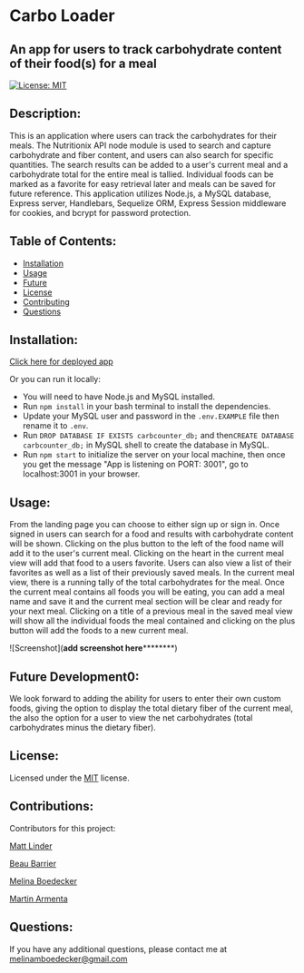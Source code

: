 # Carbo Loader
## An app for users to track carbohydrate content of their food(s) for a meal 

[![License: MIT](https://img.shields.io/badge/License-MIT-yellow.svg)](https://opensource.org/licenses/MIT) 

## Description: 
This is an application where users can track the carbohydrates for their meals. The Nutritionix API node module is used to search and capture carbohydrate and fiber content, and users can also search for specific quantities. The search results can be added to a user's current meal and a carbohydrate total for the entire meal is tallied. Individual foods can be marked as a favorite for easy retrieval later and meals can be saved for future reference.  This application utilizes Node.js, a MySQL database,  Express server, Handlebars, Sequelize ORM, Express Session middleware for cookies, and bcrypt for password protection. 

## Table of Contents: 
* [Installation](#installation)
* [Usage](#usage) 
* [Future](#future) 
* [License](#license) 
* [Contributing](#contributing) 
* [Questions](#questions) 
## Installation: 

[Click here for deployed app](https://infinite-stream-14480.herokuapp.com/login) 

Or you can run it locally:
* You will need to have Node.js and MySQL installed. 
* Run ```npm install``` in your bash terminal to install the dependencies.
* Update your MySQL user and password in the ``` .env.EXAMPLE ``` file then rename it to ``` .env ```. 
* Run ```DROP DATABASE IF EXISTS carbcounter_db;``` and then```CREATE DATABASE carbcounter_db;``` in MySQL shell to create the database in MySQL. 
* Run ```npm start``` to initialize the server on your local machine, then once you get the message "App is listening on PORT: 3001", go to localhost:3001 in your browser. 


 
## Usage: 
From the landing page you can choose to either sign up or sign in.  Once signed in users can search for a food and results with carbohydrate content will be shown.  Clicking on the plus button to the left of the food name will add it to the user's current meal.  Clicking on the heart in the current meal view will add that food to a users favorite.  Users can also view a list of their favorites as well as a list of their previously saved meals. In the current meal view, there is a running tally of the total carbohydrates for the meal. Once the current meal contains all foods you will be eating, you can add a meal name and save it and the current meal section will be clear and ready for your next meal. Clicking on a title of a previous meal in the saved meal view will show all the individual foods the meal contained and clicking on the plus button will add the foods to a new current meal.  

![Screenshot](**add screenshot here**********)

## Future Development0:
We look forward to adding the ability for users to enter their own custom foods,  giving the option to display the total dietary fiber of the current meal, the also the option for a user to view the net carbohydrates (total carbohydrates minus the dietary fiber). 

## License: 
Licensed under the [MIT](https://opensource.org/licenses/MIT) license. 

## Contributions:
Contributors for this project:  

[Matt Linder](https://github.com/mlin901)  

[Beau Barrier](https://github.com/beaubarrier)  

[Melina Boedecker](https://github.com/melinamboedecker)  

[Martin Armenta](https://github.com/MRAx09)

## Questions: 
If you have any additional questions, please contact me at melinamboedecker@gmail.com
